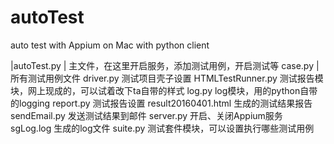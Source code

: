 # autoTest
auto test with Appium on Mac with python client


|autoTest.py	| 主文件，在这里开启服务，添加测试用例，开启测试等
case.py	|所有测试用例文件
driver.py	测试项目壳子设置
HTMLTestRunner.py	测试报告模块，网上现成的，可以试着改下ta自带的样式
log.py	log模块，用的python自带的logging
report.py	测试报告设置
result20160401.html	生成的测试结果报告
sendEmail.py	发送测试结果到邮件
server.py	开启、关闭Appium服务
sgLog.log	生成的log文件
suite.py	测试套件模块，可以设置执行哪些测试用例


